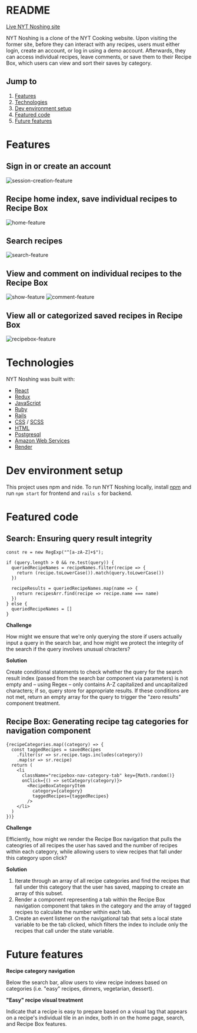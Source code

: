 # README

[Live NYT Noshing site](https://nytnoshing.onrender.com)

NYT Noshing is a clone of the NYT Cooking website. Upon visiting the former site, before they can interact with any recipes, users must either login, create an account, or log in using a demo account. Afterwards, they can access individual recipes, leave comments, or save them to their Recipe Box, which users can view and sort their saves by category.

## Jump to

1. [Features](#features)
2. [Technologies](#technologies)
3. [Dev environment setup](#dev-environment-setup)
4. [Featured code](#featured-code)
5. [Future features](#future-features)

# Features

## Sign in or create an account

![session-creation-feature](https://nytnoshing-seeds.s3.us-west-1.amazonaws.com/README/login.png)

## Recipe home index, save individual recipes to Recipe Box

![home-feature](https://nytnoshing-seeds.s3.us-west-1.amazonaws.com/README/home.png)

## Search recipes

![search-feature](https://nytnoshing-seeds.s3.us-west-1.amazonaws.com/README/search.png)

## View and comment on individual recipes to the Recipe Box

![show-feature](https://nytnoshing-seeds.s3.us-west-1.amazonaws.com/README/recipe-show-page.png)
![comment-feature](https://nytnoshing-seeds.s3.us-west-1.amazonaws.com/README/comment.png)

## View all or categorized saved recipes in Recipe Box

![recipebox-feature](https://nytnoshing-seeds.s3.us-west-1.amazonaws.com/README/recipe-box.png)

# Technologies

NYT Noshing was built with:
- [React](https://react.dev/)
- [Redux](https://redux.js.org/)
- [JavaScript](https://developer.mozilla.org/en-US/docs/Web/JavaScript)
- [Ruby](https://www.ruby-lang.org/en/)
- [Rails](https://rubyonrails.org/)
- [CSS](https://www.w3schools.com/css/) / [SCSS](https://sass-lang.com/)
- [HTML](https://www.w3schools.com/html/)
- [Postgresql](https://www.postgresql.org/)
- [Amazon Web Services](https://aws.amazon.com/free/?trk=fce796e8-4ceb-48e0-9767-89f7873fac3d&sc_channel=ps&ef_id=CjwKCAjwysipBhBXEiwApJOcu8p3w5r5euoPeg7Ka_X0mSE1K-Q3lOsbIBAQo3Ra0WvfJkZ6ko25GhoCqwkQAvD_BwE:G:s&s_kwcid=AL!4422!3!432339156147!e!!g!!amazon%20web%20services!1644045032!68366401812)
- [Render](https://render.com/)

# Dev environment setup

This project uses npm and nide. To run NYT Noshing locally, install [npm](https://docs.npmjs.com/downloading-and-installing-node-js-and-npm) and run `npm start` for frontend and `rails s` for backend.

# Featured code

## Search: Ensuring query result integrity
```
const re = new RegExp("^[a-zA-Z]+$");

if (query.length > 0 && re.test(query)) {
  queriedRecipeNames = recipeNames.filter(recipe => {
    return (recipe.toLowerCase()).match(query.toLowerCase())
  })

  recipeResults = queriedRecipeNames.map(name => {
    return recipesArr.find(recipe => recipe.name === name)
  })
} else {
  queriedRecipeNames = []
}
```
**Challenge**

How might we ensure that we're only querying the store if users actually input a query in the search bar, and how might we protect the integrity of the search if the query involves unusual chracters?

**Solution**

Create conditional statements to check whether the query for the search result index (passed from the search bar component via parameters) is not empty and – using Regex – only contains A-Z capitalized and uncapitalized characters; if so, query store for appropriate results. If these conditions are not met, return an empty array for the query to trigger the "zero results" component treatment.

## Recipe Box: Generating recipe tag categories for navigation component
```
{recipeCategories.map((category) => {
  const taggedRecipes = savedRecipes
    .filter(sr => sr.recipe.tags.includes(category))
    .map(sr => sr.recipe)
  return (
    <li
      className="recipebox-nav-category-tab" key={Math.random()}
      onClick={() => setCategory(category)}>
        <RecipeBoxCategoryItem
          category={category}
          taggedRecipes={taggedRecipes}
        />
    </li>
  )
})}
```
**Challenge**

Efficiently, how might we render the Recipe Box navigation that pulls the cateogries of all recipes the user has saved and the number of recipes within each category, while allowing users to view recipes that fall under this category upon click?

**Solution**

1. Iterate through an array of all recipe categories and find the recipes that fall under this category that the user has saved, mapping to create an array of this subset.
2. Render a component representing a tab within the Recipe Box navigation component that takes in the category and the array of tagged recipes to calculate the number within each tab.
3. Create an event listener on the navigational tab that sets a local state variable to be the tab clicked, which filters the index to include only the recipes that call under the state variable.

# Future features

**Recipe category navigation**

Below the search bar, allow users to view recipe indexes based on categories (i.e. "easy" recipes, dinners, vegetarian, dessert).

**"Easy" recipe visual treatment**

Indicate that a recipe is easy to prepare based on a visual tag that appears on a recipe's individual tile in an index, both in on the home page, search, and Recipe Box features.
